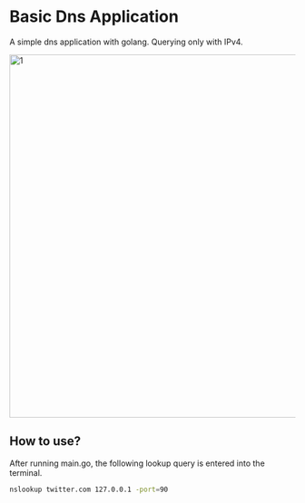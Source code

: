 # Basic Dns Application

A simple dns application with golang. Querying only with IPv4.

<img width="641" alt="1" src="https://user-images.githubusercontent.com/22862224/159385369-6f8a9448-7adb-42f7-82e5-44c907ba8170.png">


## How to use?

After running main.go, the following lookup query is entered into the terminal.

```sh
nslookup twitter.com 127.0.0.1 -port=90
```

